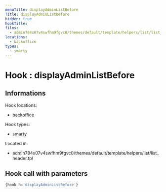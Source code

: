 ```yaml
---
menuTitle: displayAdminListBefore
Title: displayAdminListBefore
hidden: true
hookTitle: 
files:
  - admin784x07v4swfhm9fgvc0/themes/default/template/helpers/list/list_header.tpl
locations:
  - backoffice
types:
  - smarty
---
```


# Hook : displayAdminListBefore

## Informations

Hook locations: 
  - backoffice

Hook types: 
  - smarty

Located in: 
  - admin784x07v4swfhm9fgvc0/themes/default/template/helpers/list/list_header.tpl

## Hook call with parameters

```php
{hook h='displayAdminListBefore'}
```